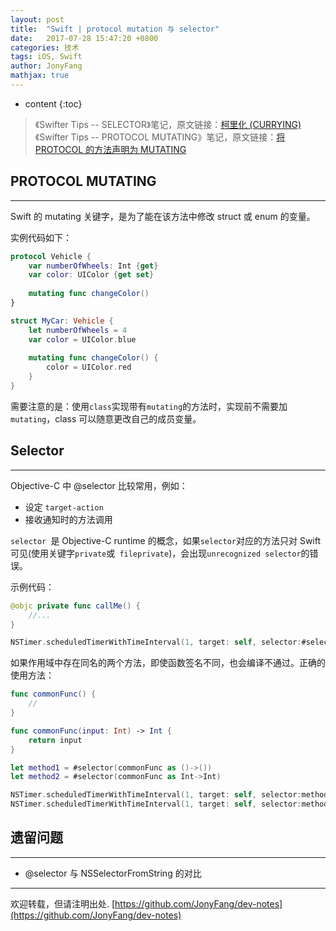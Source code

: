 ```yaml
---
layout: post
title:  "Swift | protocol mutation 与 selector"
date:   2017-07-28 15:47:20 +0800
categories: 技术
tags: iOS, Swift
author: JonyFang
mathjax: true
---
```


* content
{:toc}


> 《Swifter Tips -- SELECTOR》笔记，原文链接：[柯里化 (CURRYING)](http://swifter.tips/currying/)
> 《Swifter Tips -- PROTOCOL MUTATING》笔记，原文链接：[将 PROTOCOL 的方法声明为 MUTATING](http://swifter.tips/protocol-mutation/)







## PROTOCOL MUTATING
----

Swift 的 mutating 关键字，是为了能在该方法中修改 struct 或 enum 的变量。

实例代码如下：

```swift
protocol Vehicle {
    var numberOfWheels: Int {get}
    var color: UIColor {get set}
    
    mutating func changeColor()
}

struct MyCar: Vehicle {
    let numberOfWheels = 4
    var color = UIColor.blue
    
    mutating func changeColor() {
        color = UIColor.red
    }
}
```

需要注意的是：使用` class `实现带有` mutating `的方法时，实现前不需要加` mutating`，class 可以随意更改自己的成员变量。


## Selector 
----

Objective-C 中 @selector 比较常用，例如：

- 设定 `target-action`
- 接收通知时的方法调用

`selector `是 Objective-C runtime 的概念，如果` selector `对应的方法只对 Swift 可见(使用关键字` private `或` fileprivate`)，会出现` unrecognized selector `的错误。

示例代码：

```swift
@objc private func callMe() {
    //...
}

NSTimer.scheduledTimerWithTimeInterval(1, target: self, selector:#selector(callMe), userInfo: nil, repeats: true)
```

如果作用域中存在同名的两个方法，即使函数签名不同，也会编译不通过。正确的使用方法：

```swift
func commonFunc() {
    //
}

func commonFunc(input: Int) -> Int {
    return input
}

let method1 = #selector(commonFunc as ()->())
let method2 = #selector(commonFunc as Int->Int)

NSTimer.scheduledTimerWithTimeInterval(1, target: self, selector:method1, userInfo: nil, repeats: true)
NSTimer.scheduledTimerWithTimeInterval(1, target: self, selector:method2, userInfo: nil, repeats: true)
```

## 遗留问题
----

- @selector 与 NSSelectorFromString 的对比



----

欢迎转载，但请注明出处. [https://github.com/JonyFang/dev-notes](https://github.com/JonyFang/dev-notes)